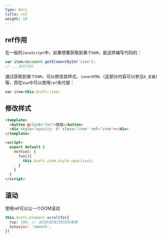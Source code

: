 ```yaml
---
type: docs
title: ref
weight: 10
---
```



## ref作用

在一般的`JavaScript`中，如果想要获取到某个`DOM`，是这样编写代码的：

```js
var item=document.getElementById("item");
// ...其它代码
```

通过获取到某个`DOM`，可以修改其样式、`innerHTML`（这部分内容可以参见`6_变量`）等，而在`Vue`中可以使用`ref`来代替：

```js
var item=this.$refs.item;
```

## 修改样式

```html
<template>
  <button @click="fun">按钮</button>
  <div style="opacity: 0" class="item" ref="item"></div>
</template>

<script>
  export default {
    methods: {
      fun(){
        this.$refs.item.style.opacity=1;
      }
    }
  }
</script>
```

## 滚动

使用ref可以让一个DOM滚动

```js
this.$refs.Element.scrollTo({
  top: 100, // 滚动到距离顶部100像素
  behavior: 'smooth',
})
```